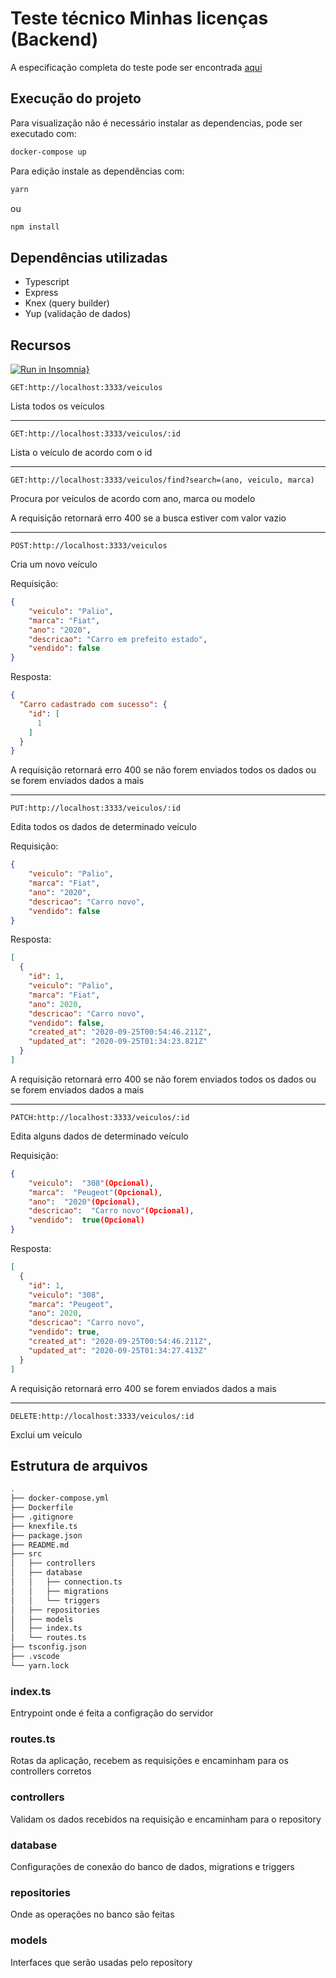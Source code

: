 <h1> Teste técnico Minhas licenças (Backend)</h1>

A especificação completa do teste pode ser encontrada [aqui](https://github.com/dev-ykron/teste-fullstack-frontend-backend)


<h2>Execução do projeto</h2>

Para visualização não é necessário instalar as dependencias, pode ser executado com:
```bash
docker-compose up
```
Para edição instale as dependências com:
```bash
yarn
```
ou
```bash
npm install
```


<h2> Dependências utilizadas</h2>

 - Typescript
 - Express
 - Knex (query builder)
 - Yup (validação de dados)

<h2>Recursos</h2>

[![Run in Insomnia}](https://insomnia.rest/images/run.svg)](https://insomnia.rest/run/?label=VeiculosAPI&uri=https%3A%2F%2Fgithub.com%2FCarvalhoBr%2FTesteTecnico_MinhasLicencas%2Fblob%2Fmaster%2FInsomnia_2020-09-25.json)

```URL
GET:http://localhost:3333/veiculos
```
Lista todos os veículos
___
```URL
GET:http://localhost:3333/veiculos/:id
```
Lista o veículo de acordo com o id
___
```URL
GET:http://localhost:3333/veiculos/find?search=(ano, veiculo, marca)
```
Procura por veículos de acordo com ano, marca ou modelo

A requisição retornará erro 400 se a busca estiver com valor vazio
___
```URL
POST:http://localhost:3333/veiculos
```
Cria um novo veículo

Requisição:
```JSON
{
	"veiculo": "Palio",
	"marca": "Fiat",
	"ano": "2020",
	"descricao": "Carro em prefeito estado",
	"vendido": false
}
```
Resposta: 
```JSON
{
  "Carro cadastrado com sucesso": {
    "id": [
      1
    ]
  }
}
``` 
A requisição retornará erro 400 se não forem enviados todos os dados ou se forem enviados dados a mais

___
```URL
PUT:http://localhost:3333/veiculos/:id
```
Edita todos os dados de determinado veículo

Requisição:
```JSON
{
	"veiculo": "Palio",
	"marca": "Fiat",
	"ano": "2020",
	"descricao": "Carro novo",
	"vendido": false
}
```

Resposta:
```JSON
[
  {
    "id": 1,
    "veiculo": "Palio",
    "marca": "Fiat",
    "ano": 2020,
    "descricao": "Carro novo",
    "vendido": false,
    "created_at": "2020-09-25T00:54:46.211Z",
    "updated_at": "2020-09-25T01:34:23.821Z"
  }
]
```
A requisição retornará erro 400 se não forem enviados todos os dados ou se forem enviados dados a mais
___
```URL
PATCH:http://localhost:3333/veiculos/:id
```
Edita alguns dados de determinado veículo

Requisição: 
```JSON
{
	"veiculo":  "308"(Opcional),  
	"marca":  "Peugeot"(Opcional),  
	"ano":  "2020"(Opcional),  
	"descricao":  "Carro novo"(Opcional),  
	"vendido":  true(Opcional)
}
```
Resposta:
```JSON
[
  {
    "id": 1,
    "veiculo": "308",
    "marca": "Peugeot",
    "ano": 2020,
    "descricao": "Carro novo",
    "vendido": true,
    "created_at": "2020-09-25T00:54:46.211Z",
    "updated_at": "2020-09-25T01:34:27.413Z"
  }
]
```
A requisição retornará erro 400 se forem enviados dados a mais
___
```URL
DELETE:http://localhost:3333/veiculos/:id
```
Exclui um veículo

<h2> Estrutura de arquivos</h2>

```bash
.
├── docker-compose.yml
├── Dockerfile
├── .gitignore
├── knexfile.ts
├── package.json
├── README.md
├── src
│   ├── controllers
│   ├── database
│   │   ├── connection.ts
│   │   ├── migrations
│   │   └── triggers
│   ├── repositories
│   ├── models
│   ├── index.ts
│   └── routes.ts
├── tsconfig.json
├── .vscode
└── yarn.lock
```

<h3>index.ts </h3>
Entrypoint onde é feita a configração do servidor
<h3>routes.ts </h3>
Rotas da aplicação, recebem as requisições e encaminham para os controllers corretos
<h3>controllers</h3>
Validam os dados recebidos na requisição e encaminham para o repository
<h3>database</h3>
Configurações de conexão do banco de dados, migrations e triggers
<h3>repositories</h3>
Onde as operações no banco são feitas 
<h3>models</h3>
Interfaces que serão usadas pelo repository
	
